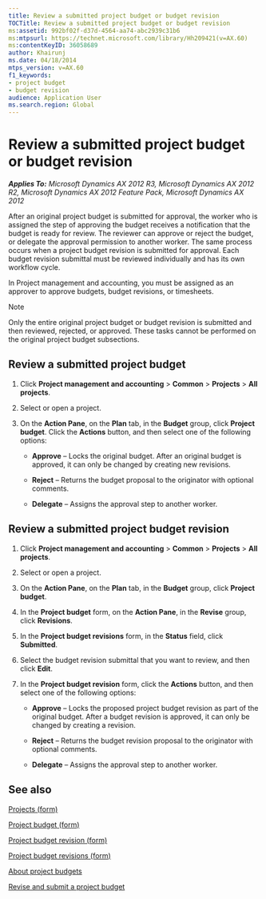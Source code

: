 ```yaml
---
title: Review a submitted project budget or budget revision
TOCTitle: Review a submitted project budget or budget revision
ms:assetid: 992bf02f-d37d-4564-aa74-abc2939c31b6
ms:mtpsurl: https://technet.microsoft.com/library/Hh209421(v=AX.60)
ms:contentKeyID: 36058689
author: Khairunj
ms.date: 04/18/2014
mtps_version: v=AX.60
f1_keywords:
- project budget
- budget revision
audience: Application User
ms.search.region: Global
---
```


# Review a submitted project budget or budget revision 


_**Applies To:** Microsoft Dynamics AX 2012 R3, Microsoft Dynamics AX 2012 R2, Microsoft Dynamics AX 2012 Feature Pack, Microsoft Dynamics AX 2012_

After an original project budget is submitted for approval, the worker who is assigned the step of approving the budget receives a notification that the budget is ready for review. The reviewer can approve or reject the budget, or delegate the approval permission to another worker. The same process occurs when a project budget revision is submitted for approval. Each budget revision submittal must be reviewed individually and has its own workflow cycle.

In Project management and accounting, you must be assigned as an approver to approve budgets, budget revisions, or timesheets.


> [!NOTE]
> <P>Only the entire original project budget or budget revision is submitted and then reviewed, rejected, or approved. These tasks cannot be performed on the original project budget subsections.</P>



## Review a submitted project budget

1.  Click **Project management and accounting** \> **Common** \> **Projects** \> **All projects**.

2.  Select or open a project.

3.  On the **Action Pane**, on the **Plan** tab, in the **Budget** group, click **Project budget**. Click the **Actions** button, and then select one of the following options:
    
      - **Approve** – Locks the original budget. After an original budget is approved, it can only be changed by creating new revisions.
    
      - **Reject** – Returns the budget proposal to the originator with optional comments.
    
      - **Delegate** – Assigns the approval step to another worker.

## Review a submitted project budget revision

1.  Click **Project management and accounting** \> **Common** \> **Projects** \> **All projects**.

2.  Select or open a project.

3.  On the **Action Pane**, on the **Plan** tab, in the **Budget** group, click **Project budget**.

4.  In the **Project budget** form, on the **Action Pane**, in the **Revise** group, click **Revisions**.

5.  In the **Project budget revisions** form, in the **Status** field, click **Submitted**.

6.  Select the budget revision submittal that you want to review, and then click **Edit**.

7.  In the **Project budget revision** form, click the **Actions** button, and then select one of the following options:
    
      - **Approve** – Locks the proposed project budget revision as part of the original budget. After a budget revision is approved, it can only be changed by creating a revision.
    
      - **Reject** – Returns the budget revision proposal to the originator with optional comments.
    
      - **Delegate** – Assigns the approval step to another worker.

## See also

[Projects (form)](https://technet.microsoft.com/library/aa585245\(v=ax.60\))

[Project budget (form)](https://technet.microsoft.com/library/hh227438\(v=ax.60\))

[Project budget revision (form)](https://technet.microsoft.com/library/hh209690\(v=ax.60\))

[Project budget revisions (form)](https://technet.microsoft.com/library/hh227371\(v=ax.60\))

[About project budgets](about-project-budgets.md)

[Revise and submit a project budget](revise-and-submit-a-project-budget.md)

  


